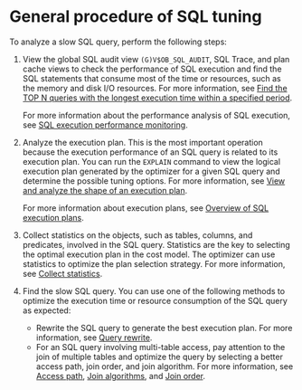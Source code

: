 # General procedure of SQL tuning

To analyze a slow SQL query, perform the following steps:

1. View the global SQL audit view `(G)V$OB_SQL_AUDIT`, SQL Trace, and plan cache views to check the performance of SQL execution and find the SQL statements that consume most of the time or resources, such as the memory and disk I/O resources. For more information, see [Find the TOP N queries with the longest execution time within a specified period](3.monitor-sql-execution-performance/4.sql-performance-analysis-example/10.query-the-top-n-requests-with-the-most-execution-time.md).

   For more information about the performance analysis of SQL execution, see [SQL execution performance monitoring](3.monitor-sql-execution-performance/1.gv-ob-sql-audit.md).

2. Analyze the execution plan. This is the most important operation because the execution performance of an SQL query is related to its execution plan. You can run the `EXPLAIN` command to view the logical execution plan generated by the optimizer for a given SQL query and determine the possible tuning options. For more information, see [View and analyze the shape of an execution plan](3.monitor-sql-execution-performance/4.sql-performance-analysis-example/3.view-and-analyze-the-execution-plan.md).

   For more information about execution plans, see [Overview of SQL execution plans](../2.sql-execution-plan/1.introduction-to-sql-execution-plans.md).

3. Collect statistics on the objects, such as tables, columns, and predicates, involved in the SQL query. Statistics are the key to selecting the optimal execution plan in the cost model. The optimizer can use statistics to optimize the plan selection strategy. For more information, see [Collect statistics](4.optimizer-statistics/1.statistics-overview.md).

4. Find the slow SQL query. You can use one of the following methods to optimize the execution time or resource consumption of the SQL query as expected:
   * Rewrite the SQL query to generate the best execution plan. For more information, see [Query rewrite](5.query-rewrite/1.overview.md).
   * For an SQL query involving multi-table access, pay attention to the join of multiple tables and optimize the query by selecting a better access path, join order, and join algorithm. For more information, see [Access path](6.query-optimization/1.access-path/1.overview.md), [Join algorithms](6.query-optimization/2.join-algorithm/2.join-algorithm.md), and [Join order](6.query-optimization/2.join-algorithm/3.join-order.md).

